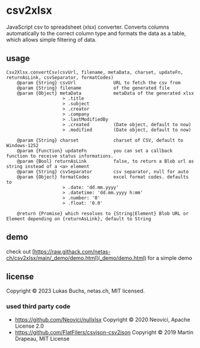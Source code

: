 # csv2xlsx
JavaScript csv to spreadsheet (xlsx) converter.
Converts columns automatically to the correct column type and formats the data as a table, which allows simple filtering of data.

## usage

    Csv2Xlsx.convertCsv(csvUrl, filename, metaData, charset, updateFn, returnAsLink, csvSeparator, formatCodes)
        @param {String} csvUrl              URL to fetch the csv from
        @param {String} filename            of the generated file
        @param {Object} metaData            metaData of the generated xlsx
                         > .title
                         > .subject
                         > .creator
                         > .company
                         > .lastModifiedBy
                         > .created         (Date object, default to now)
                         > .modified        (Date object, default to now)

        @param {String} charset             charset of CSV, default to Windows-1252
        @param {Function} updateFn          you can set a callback function to receive status informations.
        @param {Bool} returnAsLink          false, to return a Blob url as string instead of a <a> element
        @param {String} csvSeparator        csv separator, null for auto
        @param {Object} formatCodes         excel format codes. defaults to
                         > .date: 'dd.mm.yyyy'
                         > .datetime: 'dd.mm.yyyy h:mm'
                         > .number: '0'
                         > .float: '0.0'

        @return {Promise} which resolves to {String|Element} Blob URL or Element depending on {returnAsLink}, default to String

## demo
check out [https://raw.githack.com/netas-ch/csv2xlsx/main/_demo/demo.html](_demo/demo.html) for a simple demo

## license
Copyright © 2023 Lukas Buchs, netas.ch, MIT licensed.

### used third party code
 * https://github.com/Neovici/nullxlsx Copyright © 2020 Neovici, Apache License 2.0
 * https://github.com/FlatFilers/csvjson-csv2json Copyright © 2019 Martin Drapeau, MIT License